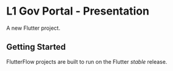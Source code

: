# L1 Gov Portal - Presentation

A new Flutter project.

## Getting Started

FlutterFlow projects are built to run on the Flutter _stable_ release.
